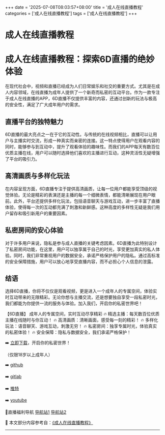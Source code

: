 +++
date = '2025-07-08T08:03:57+08:00'
title = '成人在线直播教程'
categories = ['成人在线直播教程']
tags = ['成人在线直播教程']
+++

# 成人在线直播教程

# 成人在线直播教程：探索6D直播的绝妙体验

在现代社会中，视频和直播已经成为人们日常娱乐和社交的重要方式。尤其是在成人内容领域，在线直播为成年人提供了一个新奇而私密的互动平台。作为一款专注于成人在线直播的APP，6D直播不仅提供丰富的内容，还通过创新的玩法与极高的安全性，满足了广大成年用户的需求。

## 直播平台的独特魅力

6D直播的最大亮点之一在于它的互动性。与传统的在线视频相比，直播可以让用户与主播实时交流，形成一种真实而亲密的连接。这一特点使得用户在观看内容的同时，能够参与到互动中，提升了观看体验的趣味性。而我们的APP每天有数百位优质主播在线，用户可以随时选择他们喜欢的主播进行互动，这种灵活性无疑增强了平台的吸引力。

## 高清画质与多样化玩法

在内容呈现方面，6D直播专注于提供高清画质，让每一位用户都能享受顶级的视觉体验。无论是精彩的表演还是主播的每一个细微表情，都能清晰展现在用户眼前。此外，平台还提供多样化玩法，包括语音聊天与游戏互动，进一步丰富了直播体验，使得每一次的互动都充满了刺激和新鲜感。这种高度的多样性无疑是我们用户留存和吸引新用户的重要因素。

## 私密房间的安心体验

对于许多用户来说，隐私是参与成人直播的关键考虑因素。6D直播为此特别设计了私密房间功能，在这里，用户可以独享属于自己的时光，享受更加真实的私人体验。同时，我们非常重视用户的数据安全，承诺严格保护用户的隐私。通过高标准的安全保障措施，用户可以放心地享受直播内容，而不必担心个人信息的泄露。

## 结语

选择6D直播，你将不仅仅是观看视频，更是进入一个成年人的专属空间，体验实时互动带来的无限精彩。无论你想与主播交流，还是想要独自享受一段私密时光，我们都能为你提供一流的服务与体验。加入我们，开启你的私密世界吧！

【6D直播】
成年人的专属空间，实时互动尽享精彩
🔥 精选主播：每天数百位优质主播在线随时与你互动！
🔥 高清画质：清晰画面，感受每一刻的精彩！
🔥 多样化玩法：语音聊天、游戏互动，刺激无穷！
🔥 私密房间：独享专属时光，体验真实的私密体验！
🔥 安全保障：隐私与数据安全，我们承诺严格保护！

➡️ [立即下载](https://down123.s3.ap-east-1.amazonaws.com/down/down.html?channelCode=blog)，开启你的私密世界！

（仅限18岁以上成年人）

➡️ [github](https://aldult-live.github.io/)

➡️ [gitlab](https://seo-09598d.gitlab.io/)

➡️ [推特](https://x.com/wegame33)

➡️ [youtube](https://www.youtube.com/@6Dlive)

🔞直播福利导航 [导航站1](https://webstack-86085a.gitlab.io/) [导航站2](https://onlygit123-2.github.io/)


📘 本文部分内容参考自：[《成人在线直播教程》](https://github.com/madouvv/mandou)

---
